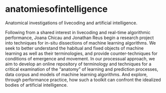 # anatomiesofintelligence
Anatomical investigations of livecoding and artificial intelligence.


Following from a shared interest in livecoding and real-time algorithmic performance, Joana Chicau and Jonathan Reus begin a research project into techniques for in-situ dissections of machine learning algorithms. We seek to better understand the habitual and fixed objects of machine learning as well as their terminologies, and provide counter-techniques for conditions of emergence and movement. In our processual approach, we aim to develop an online repository of terminology and techniques for a critical examination of the “anatomy” of learning and prediction processes, data corpus and models of machine learning algorithms. And explore, through performance practice, how such a toolkit can confront the idealized bodies of artificial intelligence. 
